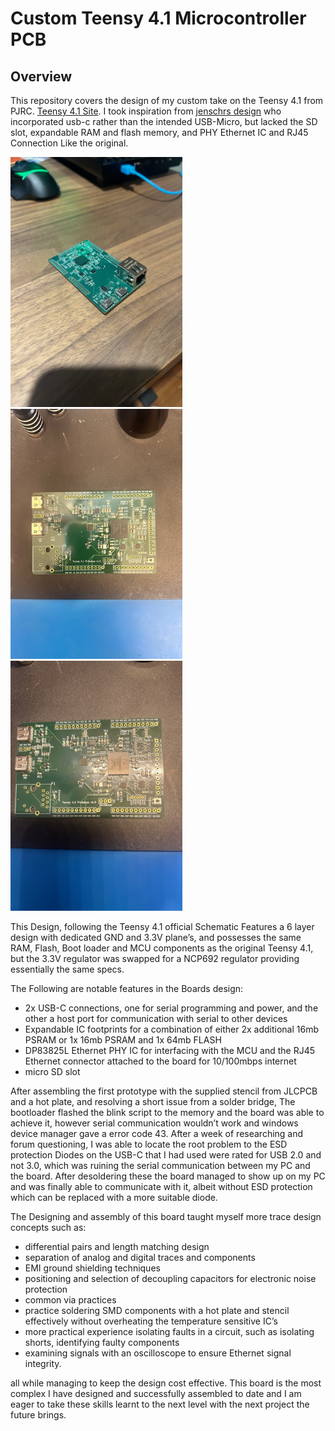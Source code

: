 # Custom Teensy 4.1 Microcontroller PCB

## Overview

This repository covers the design of my custom take on the Teensy 4.1 from PJRC. [Teensy 4.1 Site](https://www.pjrc.com/store/teensy41.html). I took inspiration from [jenschrs design](https://github.com/jenschr/Teensy-4.1-example) who incorporated usb-c rather than the intended USB-Micro, but lacked the SD slot, expandable RAM and flash memory, and PHY Ethernet IC and RJ45 Connection Like the original. 


<img src="https://github.com/Wierdwizard2587/Custom-Teensy-4.1-PCB-Design/blob/main/Images/IMG_0804.jpg" data-canonical-src="https://github.com/Wierdwizard2587/Custom-Teensy-4.1-PCB-Design/blob/main/Images/IMG_0804.jpg" width="275" height="400"/><img src="https://github.com/Wierdwizard2587/Custom-Teensy-4.1-PCB-Design/blob/main/Images/IMG_0723.jpg" data-canonical-src="https://github.com/Wierdwizard2587/Custom-Teensy-4.1-PCB-Design/blob/main/Images/IMG_0723.jpg" width="275" height="400"/><img src="https://github.com/Wierdwizard2587/Custom-Teensy-4.1-PCB-Design/blob/main/Images/IMG_0728.jpg" data-canonical-src="https://github.com/Wierdwizard2587/Custom-Teensy-4.1-PCB-Design/blob/main/Images/IMG_0728.jpg" width="275" height="400"/>



This Design, following the Teensy 4.1 official Schematic Features a 6 layer design with dedicated GND and 3.3V plane’s, and possesses the same RAM, Flash, Boot loader and MCU components as the original Teensy 4.1, but the 3.3V regulator was swapped for a NCP692 regulator providing essentially the same specs. 



The Following are notable features in the Boards design:

- 2x USB-C connections, one for serial programming and power, and the other a host port for communication with serial to other devices
- Expandable IC footprints for a combination of either 2x additional 16mb PSRAM or 1x 16mb PSRAM and 1x 64mb FLASH
- DP83825L Ethernet PHY IC for interfacing with the MCU and the RJ45 Ethernet connector attached to the board for 10/100mbps internet
- micro SD slot


After assembling the first prototype with the supplied stencil from JLCPCB and a hot plate, and resolving a short issue from a solder bridge, The bootloader flashed the blink script to the memory and the board was able to achieve it, however serial communication wouldn’t work and windows device manager gave a error code 43. After a week of researching and forum questioning, I was able to locate the root problem to the ESD protection Diodes on the USB-C that I had used were rated for USB 2.0 and not 3.0, which was ruining the serial communication between my PC and the board. After desoldering these the board managed to show up on my PC and was finally able to communicate with it, albeit without ESD protection which can be replaced with a more suitable diode.



The Designing and assembly of this board taught myself more trace design concepts such as:

- differential pairs and length matching design
- separation of analog and digital traces and components
- EMI ground shielding techniques
- positioning and selection of decoupling capacitors for electronic noise protection
- common via practices
- practice soldering SMD components with a hot plate and stencil effectively without overheating the temperature sensitive IC’s 
- more practical experience isolating faults in a circuit, such as isolating shorts, identifying faulty components
- examining signals with an oscilloscope to ensure Ethernet signal integrity.


all while managing to keep the design cost effective. This board is the most complex I have designed and successfully assembled to date and I am eager to take these skills learnt to the next level with the next project the future brings.
